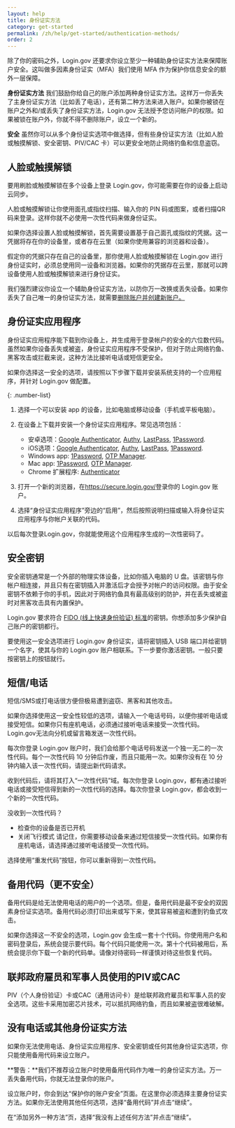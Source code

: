 ```yaml
---
layout: help
title: 身份证实方法
category: get-started
permalink: /zh/help/get-started/authentication-methods/
order: 2
---
```

除了你的密码之外，Login.gov 还要求你设立至少一种辅助身份证实方法来保障账户安全。这叫做多因素身份证实（MFA）我们使用 MFA 作为保护你信息安全的额外一层保障。

**身份证实方法**
我们鼓励你给自己的账户添加两种身份证实方法。这样万一你丢失了主身份证实方法（比如丢了电话），还有第二种方法来进入账户。如果你被锁在账户之外和/或丢失了身份证实方法，Login.gov 无法授予您访问帐户的权限。如果被锁在账户外，你就不得不删除账户，设立一个新的。

**安全**
虽然你可以从多个身份证实选项中做选择，但有些身份证实方法（比如人脸或触摸解锁、安全密钥、PIV/CAC 卡）可以更安全地防止网络钓鱼和信息盗窃。

## 人脸或触摸解锁

<div class="usa-alert usa-alert--info margin-bottom-4" role="status">
  <div class="usa-alert__body">
    <p class="usa-alert__text">要用刷脸或触摸解锁在多个设备上登录 Login.gov，你可能需要在你的设备上启动云同步。</p>
  </div>
</div>
人脸或触摸解锁让你使用面孔或指纹扫描、输入你的 PIN 码或图案，或者扫描QR码来登录。这样你就不必使用一次性代码来做身份证实。

如果你选择设置人脸或触摸解锁，首先需要设置基于自己面孔或指纹的凭据。这一凭据将存在你的设备里，或者存在云里（如果你使用兼容的浏览器和设备）。

假定你的凭据只存在自己的设备里，那你使用人脸或触摸解锁在 Login.gov 进行身份证实时，必须总使用同一设备和浏览器。如果你的凭据存在云里，那就可以跨设备使用人脸或触摸解锁来进行身份证实。

我们强烈建议你设立一个辅助身份证实方法，以防你万一改换或丢失设备。如果你丢失了自己唯一的身份证实方法，就需要[删除账户并创建新账户。](/help/manage-your-account/delete-your-account/)

## 身份证实应用程序

身份证实应用程序能下载到你设备上，并生成用于登录帐户的安全的六位数代码。虽然如果你设备丢失或被盗，身份证实应用程序不受保护，但对于防止网络钓鱼、黑客攻击或拦截来说，这种方法比接听电话或短信更安全。

如果你选择这一安全的选项，请按照以下步骤下载并安装系统支持的一个应用程序，并针对 Login.gov 做配置。

{: .number-list}

1. 选择一个可以安装 app 的设备，比如电脑或移动设备（手机或平板电脑）。
2. 在设备上下载并安装一个身份证实应用程序。常见选项包括：
   
   * 安卓选项：[Google Authenticator](https://play.google.com/store/apps/details?id=com.google.android.apps.authenticator2&hl=en), [Authy](https://authy.com/), [LastPass](https://lastpass.com/), [1Password](https://1password.com/).
   * iOS选项：[Google Authenticator](https://itunes.apple.com/us/app/google-authenticator/id388497605?mt=8), [Authy](https://authy.com/), [LastPass](https://lastpass.com/), [1Password](https://1password.com/).
   * Windows app: [1Password](https://1password.com/), [OTP Manager](https://www.microsoft.com/en-us/store/p/otp-manager/9nblggh6hngn).
   * Mac app: [1Password](https://1password.com/), [OTP Manager](https://itunes.apple.com/us/app/otp-manager/id928941247?mt=12).
   * Chrome 扩展程序: [Authenticator](https://chrome.google.com/webstore/detail/authenticator/bhghoamapcdpbohphigoooaddinpkbai?hl=en)

3. 打开一个新的浏览器，在<https://secure.login.gov/>登录你的 Login.gov 账户。
4. 选择“身份证实应用程序”旁边的“启用”，然后按照说明扫描或输入将身份证实应用程序与你帐户关联的代码。

以后每次登录Login.gov，你就能使用这个应用程序生成的一次性密码了。

## 安全密钥

安全密钥通常是一个外部的物理实体设备，比如你插入电脑的 U 盘。该密钥与你帐户相连接，并且只有在密钥插入并激活后才会授予对帐户的访问权限。由于安全密钥不依赖于你的手机，因此对于网络钓鱼具有最高级别的防护，并在丢失或被盗时对黑客攻击具有内置保护。

Login.gov 要求符合 [FIDO (线上快速身份验证) 标准](https://fidoalliance.org/)的密钥。你想添加多少保护自己账户的密钥都行。

要使用这一安全选项进行 Login.gov 身份证实，请将密钥插入 USB 端口并给密钥一个名字，使其与你的 Login.gov 账户相联系。下一步要你激活密钥。一般只要按密钥上的按钮就行。

## 短信/电话

短信/SMS或打电话很方便但极易遭到盗窃、黑客和其他攻击。

如果你选择使用这一安全性较低的选项，请输入一个电话号码，以便你接听电话或接受短信。如果你只有座机电话，必须通过接听电话来接受一次性代码。Login.gov无法向分机或留言箱发送一次性代码。

每次你登录 Login.gov 账户时，我们会给那个电话号码发送一个独一无二的一次性代码。每个一次性代码 10 分钟后作废，而且只能用一次。如果你没有在 10 分钟内输入该一次性代码，请提出新代码请求。

收到代码后，请将其打入“一次性代码”域。每次你登录 Login.gov，都有通过接听电话或接受短信得到新的一次性代码的选择。每次你登录 Login.gov，都会收到一个新的一次性代码。

<div id="didn-t-receive-your-one-time-code">没收到一次性代码？</div>
 
* 检查你的设备是否已开机
* 关闭飞行模式
请记住，你需要移动设备来通过短信接受一次性代码。如果你有座机电话，请选择通过接听电话接受一次性代码。

选择使用“重发代码”按钮，你可以重新得到一次性代码。

## 备用代码（更不安全）

备用代码是给无法使用电话的用户的一个选项。但是，备用代码是最不安全的双因素身份证实选项。备用代码必须打印出来或写下来，使其容易被盗和遭到钓鱼式攻击。

如果你选择这一不安全的选项，Login.gov 会生成一套十个代码。你使用用户名和密码登录后，系统会提示要代码。每个代码只能使用一次。第十个代码被用后，系统会提示你下载一个新的代码单。请像对待密码一样谨慎对待这些恢复代码。

## 联邦政府雇员和军事人员使用的PIV或CAC

PIV（个人身份验证）卡或CAC（通用访问卡）是给联邦政府雇员和军事人员的安全选项。这些卡采用加密芯片技术，可以抵抗网络钓鱼，而且如果被盗很难破解。

## 没有电话或其他身份证实方法

如果你无法使用电话、身份证实应用程序、安全密钥或任何其他身份证实选项，你只能使用备用代码来设立账户。

**警告：**我们不推荐设立账户时使用备用代码作为唯一的身份证实方法。万一丢失备用代码，你就无法登录你的账户。

设立账户时，你会到达“保护你的账户安全”页面。在这里你必须选择主要身份证实方法。如果你无法使用其他任何选项，选择“备用代码”并点击“继续”。

在“添加另外一种方法”页，选择“我没有上述任何方法”并点击“继续”。
